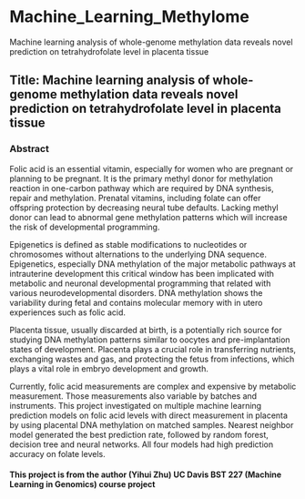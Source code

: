 # Machine_Learning_Methylome
Machine learning analysis of whole-genome methylation data reveals novel prediction on tetrahydrofolate level in placenta tissue

## Title: Machine learning analysis of whole-genome methylation data reveals novel prediction on tetrahydrofolate level in placenta tissue

### Abstract
Folic acid is an essential vitamin, especially for women who are pregnant or planning to be pregnant. It is the primary methyl donor for methylation reaction in one-carbon pathway which are required by DNA synthesis, repair and methylation. Prenatal vitamins, including folate can offer offspring protection by decreasing neural tube defaults. Lacking methyl donor can lead to abnormal gene methylation patterns which will increase the risk of developmental programming. 

Epigenetics is defined as stable modifications to nucleotides or chromosomes without alternations to the underlying DNA sequence. Epigenetics, especially DNA methylation of the major metabolic pathways at intrauterine development this critical window has been implicated with metabolic and neuronal developmental programming that related with various neurodevelopmental disorders. DNA methylation shows the variability during fetal and contains molecular memory with in utero experiences such as folic acid. 

Placenta tissue, usually discarded at birth, is a potentially rich source for studying DNA methylation patterns similar to oocytes and pre-implantation states of development. Placenta plays a crucial role in transferring nutrients, exchanging wastes and gas, and protecting the fetus from infections, which plays a vital role in embryo development and growth.

Currently, folic acid measurements are complex and expensive by metabolic measurement. Those measurements also variable by batches and instruments. This project investigated on multiple machine learning prediction models on folic acid levels with direct measurement in placenta by using placental DNA methylation on matched samples. Nearest neighbor model generated the best prediction rate, followed by random forest, decision tree and neural networks. All four models had high prediction accuracy on folate levels. 

#### This project is from the author (Yihui Zhu) UC Davis BST 227 (Machine Learning in Genomics) course project
